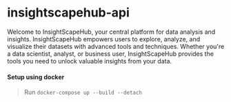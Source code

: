 # insightscapehub-api

Welcome to InsightScapeHub, your central platform for data analysis and insights. InsightScapeHub empowers users to explore, analyze, and visualize their datasets with advanced tools and techniques. Whether you're a data scientist, analyst, or business user, InsightScapeHub provides the tools you need to unlock valuable insights from your data.

#### Setup using docker

> Run `docker-compose up --build --detach`
